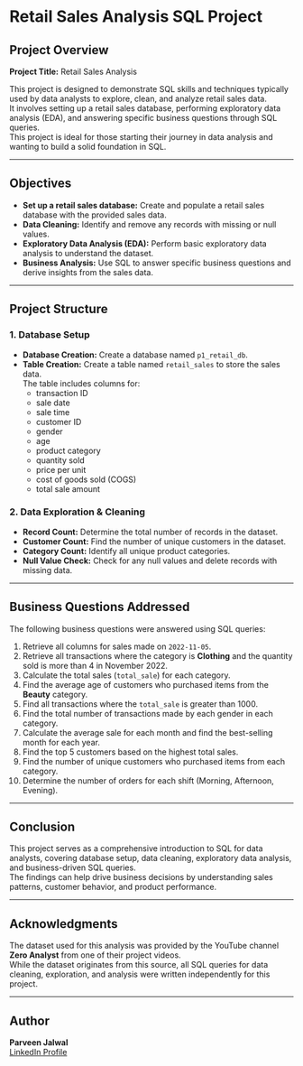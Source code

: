 # Retail Sales Analysis SQL Project

## Project Overview
**Project Title:** Retail Sales Analysis  

This project is designed to demonstrate SQL skills and techniques typically used by data analysts to explore, clean, and analyze retail sales data.  
It involves setting up a retail sales database, performing exploratory data analysis (EDA), and answering specific business questions through SQL queries.  
This project is ideal for those starting their journey in data analysis and wanting to build a solid foundation in SQL.

---

## Objectives
- **Set up a retail sales database:** Create and populate a retail sales database with the provided sales data.  
- **Data Cleaning:** Identify and remove any records with missing or null values.  
- **Exploratory Data Analysis (EDA):** Perform basic exploratory data analysis to understand the dataset.  
- **Business Analysis:** Use SQL to answer specific business questions and derive insights from the sales data.

---

## Project Structure

### 1. Database Setup
- **Database Creation:** Create a database named `p1_retail_db`.  
- **Table Creation:** Create a table named `retail_sales` to store the sales data.  
  The table includes columns for:
  - transaction ID  
  - sale date  
  - sale time  
  - customer ID  
  - gender  
  - age  
  - product category  
  - quantity sold  
  - price per unit  
  - cost of goods sold (COGS)  
  - total sale amount

### 2. Data Exploration & Cleaning
- **Record Count:** Determine the total number of records in the dataset.  
- **Customer Count:** Find the number of unique customers in the dataset.  
- **Category Count:** Identify all unique product categories.  
- **Null Value Check:** Check for any null values and delete records with missing data.

---

## Business Questions Addressed
The following business questions were answered using SQL queries:

1. Retrieve all columns for sales made on `2022-11-05`.  
2. Retrieve all transactions where the category is **Clothing** and the quantity sold is more than 4 in November 2022.  
3. Calculate the total sales (`total_sale`) for each category.  
4. Find the average age of customers who purchased items from the **Beauty** category.  
5. Find all transactions where the `total_sale` is greater than 1000.  
6. Find the total number of transactions made by each gender in each category.  
7. Calculate the average sale for each month and find the best-selling month for each year.  
8. Find the top 5 customers based on the highest total sales.  
9. Find the number of unique customers who purchased items from each category.  
10. Determine the number of orders for each shift (Morning, Afternoon, Evening).

---

## Conclusion
This project serves as a comprehensive introduction to SQL for data analysts, covering database setup, data cleaning, exploratory data analysis, and business-driven SQL queries.  
The findings can help drive business decisions by understanding sales patterns, customer behavior, and product performance.

---

## Acknowledgments
The dataset used for this analysis was provided by the YouTube channel **Zero Analyst** from one of their project videos.  
While the dataset originates from this source, all SQL queries for data cleaning, exploration, and analysis were written independently for this project.

---

## Author
**Parveen Jalwal**  
[LinkedIn Profile](https://www.linkedin.com/in/parveen-jalwal-201a2a302)



